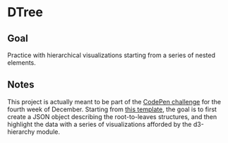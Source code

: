 # DTree

<!-- # [Live Demo]() -->

## Goal

Practice with hierarchical visualizations starting from a series of nested elements.

## Notes

This project is actually meant to be part of the [CodePen challenge](https://codepen.io/challenges/2019/december/4) for the fourth week of December. Starting from [this template](https://codepen.io/team/codepen/pen/rNaWyWQ), the goal is to first create a JSON object describing the root-to-leaves structures, and then highlight the data with a series of visualizations afforded by the d3-hierarchy module.
